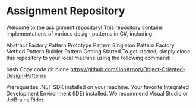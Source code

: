 # Assignment Repository
Welcome to the assignment repository! This repository contains implementations of various design patterns in C#, including:

Abstract Factory Pattern
Prototype Pattern
Singleton Pattern
Factory Method Pattern
Builder Pattern
Getting Started
To get started, simply clone this repository to your local machine using the following command:

bash
Copy code
git clone https://github.com/JonArnori/Object-Oriented-Design-Patterns

Prerequisites
.NET SDK installed on your machine.
Your favorite Integrated Development Environment (IDE) installed. We recommend Visual Studio or JetBrains Rider.
